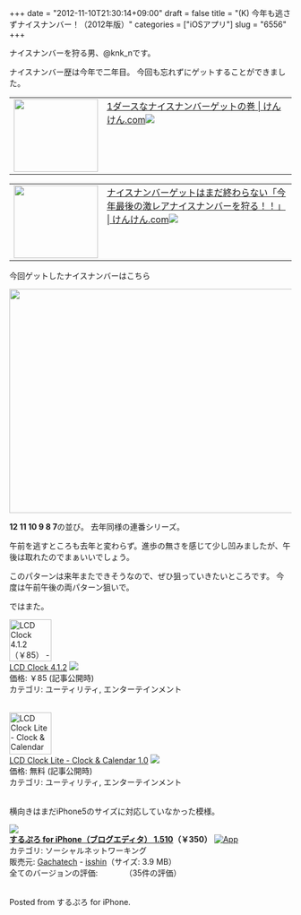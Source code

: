 +++
date = "2012-11-10T21:30:14+09:00"
draft = false
title = "(K) 今年も逃さずナイスナンバー！（2012年版）"
categories = ["iOSアプリ"]
slug = "6556"
+++

ナイスナンバーを狩る男、@knk_nです。

ナイスナンバー歴は今年で二年目。
今回も忘れずにゲットすることができました。

<table width="100%"><td valign="top" width="150"><a href="http://knk-n.com/2011/11/11/nicenumber111111111111/" target="_blank"><img border="0" src="http://knk-n.com/images/2012/11/slooProImg_20121110213013.png" width="150" height="130" /></a></td><td valign="top"><a href="http://knk-n.com/2011/11/11/nicenumber111111111111/" target="_blank">1ダースなナイスナンバーゲットの巻 | けんけん.com</a><a href="http://b.hatena.ne.jp/entry/http://knk-n.com/2011/11/11/nicenumber111111111111/" target="_blank"><img border="0" src="http://b.hatena.ne.jp/entry/image/large/http://knk-n.com/2011/11/11/nicenumber111111111111/" /></a><br></td></table>

<table width="100%"><td valign="top" width="150"><a href="http://knk-n.com/2011/12/13/nicenumber111213141516/" target="_blank"><img border="0" src="http://knk-n.com/images/2011/12/111213141516.jpg" width="150" height="130" /></a></td><td valign="top"><a href="http://knk-n.com/2011/12/13/nicenumber111213141516/" target="_blank">ナイスナンバーゲットはまだ終わらない「今年最後の激レアナイスナンバーを狩る！！」 | けんけん.com</a><a href="http://b.hatena.ne.jp/entry/http://knk-n.com/2011/12/13/nicenumber111213141516/" target="_blank"><img border="0" src="http://b.hatena.ne.jp/entry/image/large/http://knk-n.com/2011/12/13/nicenumber111213141516/" /></a><br></td></table>


<!--more-->

今回ゲットしたナイスナンバーはこちら

<img src="http://knk-n.com/images/2012/11/slooProImg_20121110213012.jpg" alt="" width="600" height="400" class="slooProImg" />

<strong>12 11 10 9 8 7</strong>の並び。
去年同様の連番シリーズ。

午前を逃すところも去年と変わらず。進歩の無さを感じて少し凹みましたが、午後は取れたのでまぁいいでしょう。

このパターンは来年またできそうなので、ぜひ狙っていきたいところです。
今度は午前午後の両パターン狙いで。

ではまた。

<table class="appstorehelper"><a href="http://click.linksynergy.com/fs-bin/stat?id=48HB7K3zmMg&offerid=94348&type=3&subid=0&tmpid=2192&RD_PARM1=https%253A%252F%252Fitunes.apple.com%252Fjp%252Fapp%252Flcd-clock%252Fid295737235%253Fmt%253D8%2526uo%253D4%2526partnerId%253D30" target="new"><img class="appstorehelper_appicn" width="75" height="75" src="http://a542.phobos.apple.com/us/r1000/101/Purple/v4/b7/25/30/b725303e-226b-49d8-410d-f5126c756b9a/mzm.yzmzeuof.175x175-75.jpg" alt="LCD Clock 4.1.2（￥85） - forYou inc. - forYou inc."></a><div class="appstorehelper_text"><a href="http://click.linksynergy.com/fs-bin/stat?id=48HB7K3zmMg&offerid=94348&type=3&subid=0&tmpid=2192&RD_PARM1=https%253A%252F%252Fitunes.apple.com%252Fjp%252Fapp%252Flcd-clock%252Fid295737235%253Fmt%253D8%2526uo%253D4%2526partnerId%253D30" target="new">LCD Clock 4.1.2</a> <a href="http://click.linksynergy.com/fs-bin/stat?id=48HB7K3zmMg&offerid=94348&type=3&subid=0&tmpid=2192&RD_PARM1=https%253A%252F%252Fitunes.apple.com%252Fjp%252Fapp%252Flcd-clock%252Fid295737235%253Fmt%253D8%2526uo%253D4%2526partnerId%253D30" target="itunes_store"><img class="appstorehelper_icn" src="http://ax.phobos.apple.com.edgesuite.net/ja_jp/images/web/linkmaker/badge_appstore-sm.gif" ></a><br>価格: ￥85 (記事公開時)<br>カテゴリ: ユーティリティ, エンターテインメント<br></div></table>

<table class="appstorehelper"><a href="http://click.linksynergy.com/fs-bin/stat?id=48HB7K3zmMg&offerid=94348&type=3&subid=0&tmpid=2192&RD_PARM1=https%253A%252F%252Fitunes.apple.com%252Fjp%252Fapp%252Flcd-clock-lite-clock-calendar%252Fid567652828%253Fmt%253D8%2526uo%253D4%2526partnerId%253D30" target="new"><img class="appstorehelper_appicn" width="75" height="75" src="http://a1441.phobos.apple.com/us/r1000/095/Purple/v4/68/53/b7/6853b7aa-1461-3e0d-2b42-419fdf44f6c1/mzm.lspyyczo.175x175-75.jpg" alt="LCD Clock Lite - Clock & Calendar 1.0（無料） - forYou inc. - forYou inc."></a><div class="appstorehelper_text"><a href="http://click.linksynergy.com/fs-bin/stat?id=48HB7K3zmMg&offerid=94348&type=3&subid=0&tmpid=2192&RD_PARM1=https%253A%252F%252Fitunes.apple.com%252Fjp%252Fapp%252Flcd-clock-lite-clock-calendar%252Fid567652828%253Fmt%253D8%2526uo%253D4%2526partnerId%253D30" target="new">LCD Clock Lite - Clock & Calendar 1.0</a> <a href="http://click.linksynergy.com/fs-bin/stat?id=48HB7K3zmMg&offerid=94348&type=3&subid=0&tmpid=2192&RD_PARM1=https%253A%252F%252Fitunes.apple.com%252Fjp%252Fapp%252Flcd-clock-lite-clock-calendar%252Fid567652828%253Fmt%253D8%2526uo%253D4%2526partnerId%253D30" target="itunes_store"><img class="appstorehelper_icn" src="http://ax.phobos.apple.com.edgesuite.net/ja_jp/images/web/linkmaker/badge_appstore-sm.gif" ></a><br>価格: 無料 (記事公開時)<br>カテゴリ: ユーティリティ, エンターテインメント<br></div></table>

横向きはまだiPhone5のサイズに対応していなかった模様。




<table class="appstorehelper"><a href="http://itunes.apple.com/jp/app/surupuro-for-iphone-buroguedita/id436676299?mt=8&uo=4" rel="nofollow" target="_blank"><img class="appstorehelper_appicn" src="http://a5.mzstatic.com/us/r1000/109/Purple/v4/0e/54/fa/0e54fae9-d4cd-4224-9ab3-f6dbe395502a/mza_2385781230882958089.jpg" /></a><div class="appstorehelper_text"><a href="http://itunes.apple.com/jp/app/surupuro-for-iphone-buroguedita/id436676299?mt=8&uo=4" rel="nofollow" target="_blank"><b>するぷろ for iPhone（ブログエディタ） 1.510</a>（&#65509;350）</b> <a href="http://itunes.apple.com/jp/app/surupuro-for-iphone-buroguedita/id436676299?mt=8&uo=4" rel="nofollow" target="_blank"><img alt="App" src="http://ax.phobos.apple.com.edgesuite.net/ja_jp/images/web/linkmaker/badge_appstore-sm.gif" style="vertical-align: text-bottom;" /></b></a><br />カテゴリ: ソーシャルネットワーキング<br />販売元: <a href="$artistUrl$" target="_blank">Gachatech</a> - <a href="http://wayohoo.com/ios/apps/sns/slpro-for-iphone.html" target="_blank">isshin</a>（サイズ: 3.9 MB）<br />全てのバージョンの評価: <img src="http://r.mzstatic.com/htmlResources/1043/web-storefront/images/rating_star.png" height="11px" width="11px" /><img src="http://r.mzstatic.com/htmlResources/1043/web-storefront/images/rating_star.png" height="11px" width="11px" /><img src="http://r.mzstatic.com/htmlResources/1043/web-storefront/images/rating_star.png" height="11px" width="11px" /><img src="http://r.mzstatic.com/htmlResources/1043/web-storefront/images/rating_star.png" height="11px" width="11px" />（35件の評価）<br clear="all" /></div> </table> Posted from するぷろ for iPhone.
